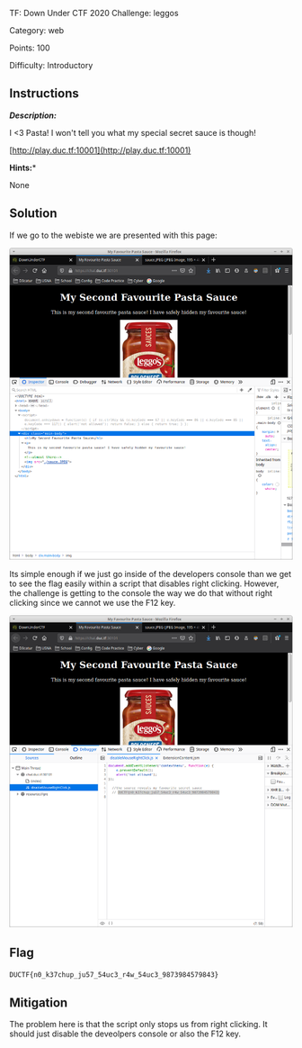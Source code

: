 TF: Down Under CTF 2020
Challenge: leggos

Category: web

Points: 100

Difficulty: Introductory

## Instructions

***Description:***

I <3 Pasta! I won't tell you what my special secret sauce is though!

[http://play.duc.tf:10001](http://play.duc.tf:10001)

**Hints:***

None

## Solution

If we go to the webiste we are presented with this page:

![base website](html.png)

Its simple enough if we just go inside of the developers console than we get
to see the flag easily within a script that disables right clicking. However,
the challenge is getting to the console the way we do that without right clicking
since we cannot we use the F12 key.

![flag](solve.png)

## Flag

`DUCTF{n0_k37chup_ju57_54uc3_r4w_54uc3_9873984579843}`
## Mitigation

The problem here is that the script only stops us from right clicking. It should
just disable the deveolpers console or also the F12 key.
